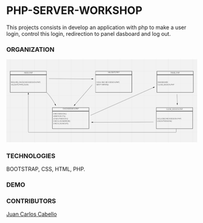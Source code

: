 # PHP-SERVER-WORKSHOP
This projects consists in develop an application with php to make a user login, control this login, redirection to panel dasboard and log out.

### ORGANIZATION 
<img src="./assets/images/SCHEMA.png" alt="schema-organization">

### TECHNOLOGIES
BOOTSTRAP, CSS, HTML, PHP.

### DEMO


### CONTRIBUTORS
<a href="https://github.com/JcarlosCabello1991">Juan Carlos Cabello</a>
